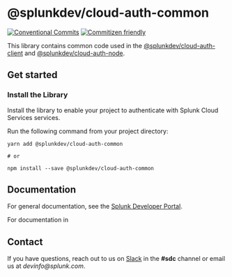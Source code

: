 # @splunkdev/cloud-auth-common

[![Conventional Commits](https://img.shields.io/badge/Conventional%20Commits-1.0.0-yellow.svg)](https://conventionalcommits.org)
[![Commitizen friendly](https://img.shields.io/badge/commitizen-friendly-brightgreen.svg)](http://commitizen.github.io/cz-cli/)

This library contains common code used in the [@splunkdev/cloud-auth-client](https://github.com/splunk/js-cloud-auth/tree/develop/packages/cloud-auth-client) and [@splunkdev/cloud-auth-node](https://github.com/splunk/js-cloud-auth/tree/develop/packages/cloud-auth-node).

## Get started

### Install the Library

Install the library to enable your project to authenticate with Splunk Cloud Services services.

Run the following command from your project directory:

```sh-session
yarn add @splunkdev/cloud-auth-common

# or

npm install --save @splunkdev/cloud-auth-common
```

## Documentation
For general documentation, see the [Splunk Developer Portal](https://developer.splunk.com/scs/).

For documentation in

## Contact
If you have questions, reach out to us on [Slack](https://splunkdevplatform.slack.com) in the **#sdc** channel or email us at _devinfo@splunk.com_.
